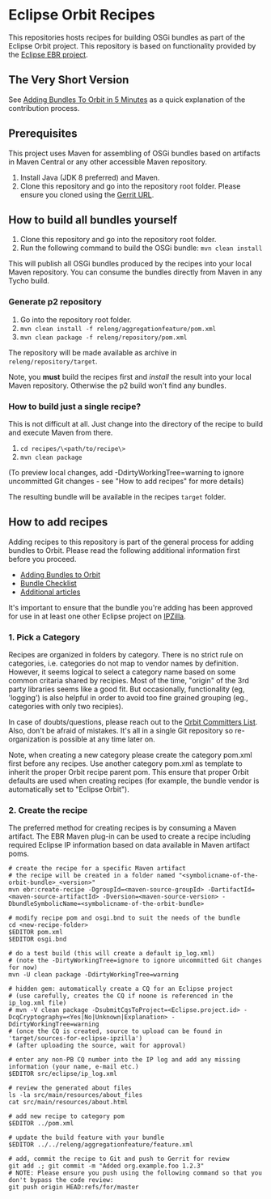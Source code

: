Eclipse Orbit Recipes
=====================

This repositories hosts recipes for building OSGi bundles as part of the Eclipse Orbit project. This repository is based on functionality provided by the [Eclipse EBR project](https://github.com/eclipse/ebr).


The Very Short Version
----------------------

See [Adding Bundles To Orbit in 5 Minutes](https://wiki.eclipse.org/Orbit/Adding_Bundles_To_Orbit_In_5_Minutes) as a quick explanation of the contribution process.



Prerequisites
-------------

This project uses Maven for assembling of OSGi bundles based on artifacts in Maven Central or
any other accessible Maven repository.

1. Install Java (JDK 8 preferred) and Maven.
2. Clone this repository and go into the repository root folder.
Please ensure you cloned using the [Gerrit URL](https://wiki.eclipse.org/Gerrit#Gerrit_push_URL).



How to build all bundles yourself
---------------------------------

1. Clone this repository and go into the repository root folder.
2. Run the following command to build the OSGi bundle: `mvn clean install`

This will publish all OSGi bundles produced by the recipes into your local Maven repository. You can consume
the bundles directly from Maven in any Tycho build.


### Generate p2 repository

1. Go into the repository root folder.
2. `mvn clean install -f releng/aggregationfeature/pom.xml`
3. `mvn clean package -f releng/repository/pom.xml`

The repository will be made available as archive in `releng/repository/target`.

Note, you **must** build the recipes first and *install* the result into your local Maven repository. Otherwise
the p2 build won't find any bundles.


### How to build just a single recipe?

This is not difficult at all. Just change into the directory of the recipe to build and execute Maven from there.

1. `cd recipes/\<path/to/recipe\>`
2. `mvn clean package`

(To preview local changes, add -DdirtyWorkingTree=warning to ignore uncommitted Git changes - see "How to add recipes" for more details)

The resulting bundle will be available in the recipes `target` folder.



How to add recipes
------------------

Adding recipes to this repository is part of the general process for adding bundles to Orbit. Please read the
following additional information first before you proceed.

* [Adding Bundles to Orbit](https://wiki.eclipse.org/Orbit/Adding_Bundles_to_Orbit)
* [Bundle Checklist](https://wiki.eclipse.org/Orbit_Bundle_Checklist)
* [Additional articles](https://wiki.eclipse.org/Category:Orbit)

It's important to ensure that the bundle you're adding has been approved for use in at least one other Eclipse project on [IPZilla](https://dev.eclipse.org/ipzilla/query.cgi).

### 1. Pick a Category

Recipes are organized in folders by category. There is no strict rule on categories, i.e. categories do not map to vendor names by definition.
However, it seems logical to select a category name based on some common critaria shared by recipies. Most of the time, "origin" of the 3rd
party libraries seems like a good fit. But occasionally, functionality (eg, 'logging') is also helpful in order to avoid too fine grained grouping (eg., categories with only two recipies).

In case of doubts/questions, please reach out to the [Orbit Committers List](mailto:orbit-dev@eclipse.org). Also, don't be afraid of mistakes.
It's all in a single Git repository so re-organization is possible at any time later on.

Note, when creating a new category please create the category pom.xml first before any recipes. Use another category pom.xml as template to inherit the proper Orbit recipe parent pom.
This ensure that proper Orbit defaults are used when creating recipes (for example, the bundle vendor is automatically set to "Eclipse Orbit").


### 2. Create the recipe

The preferred method for creating recipes is by consuming a Maven artifact. The EBR Maven plug-in can be used to
create a recipe including required Eclipse IP information based on data available in Maven artifact poms.

    # create the recipe for a specific Maven artifact
    # the recipe will be created in a folder named "<symbolicname-of-the-orbit-bundle>_<version>"
    mvn ebr:create-recipe -DgroupId=<maven-source-groupId> -DartifactId=<maven-source-artifactId> -Dversion=<maven-source-version> -DbundleSymbolicName=<symbolicname-of-the-orbit-bundle>

    # modify recipe pom and osgi.bnd to suit the needs of the bundle
    cd <new-recipe-folder>
    $EDITOR pom.xml
    $EDITOR osgi.bnd

    # do a test build (this will create a default ip_log.xml)
    # (note the -DirtyWorkingTree=ignore to ignore uncommitted Git changes for now)
    mvn -U clean package -DdirtyWorkingTree=warning

    # hidden gem: automatically create a CQ for an Eclipse project
    # (use carefully, creates the CQ if noone is referenced in the ip_log.xml file)
    # mvn -V clean package -DsubmitCqsToProject=<Eclipse.project.id> -DcqCryptography=<Yes|No|Unknown|Explanation> -DdirtyWorkingTree=warning
    # (once the CQ is created, source to upload can be found in 'target/sources-for-eclipse-ipzilla')
    # (after uploading the source, wait for approval)

    # enter any non-PB CQ number into the IP log and add any missing information (your name, e-mail etc.)
    $EDITOR src/eclipse/ip_log.xml

    # review the generated about files
    ls -la src/main/resources/about_files
    cat src/main/resources/about.html

    # add new recipe to category pom
    $EDITOR ../pom.xml

    # update the build feature with your bundle
    $EDITOR ../../releng/aggregationfeature/feature.xml

    # add, commit the recipe to Git and push to Gerrit for review
    git add .; git commit -m "Added org.example.foo 1.2.3"
    # NOTE: Please ensure you push using the following command so that you don't bypass the code review:
    git push origin HEAD:refs/for/master


